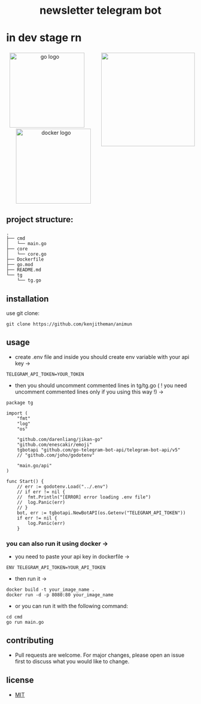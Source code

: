 <h1 align="center">newsletter telegram bot</h1>

# in dev stage rn

###

<img align="right" height="250" src="https://media.tenor.com/k_h_hLhzhW4AAAAd/news.gif"  />

###

<div align="center">
  <img src="https://cdn.jsdelivr.net/gh/devicons/devicon/icons/go/go-original.svg" height="200" alt="go logo"  />
  <img width="30" />
  <img src="https://cdn.jsdelivr.net/gh/devicons/devicon/icons/docker/docker-original.svg" height="200" alt="docker logo"  />
</div>

###

## project structure:

```
.
├── cmd
│   └── main.go
├── core
│   └── core.go
├── Dockerfile
├── go.mod
├── README.md
└── tg
    └── tg.go
```

## installation

use git clone:

```
git clone https://github.com/kenjitheman/animun
```

## usage

- create .env file and inside you should create env variable with your api key
  ->

```
TELEGRAM_API_TOKEN=YOUR_TOKEN
```

- then you should uncomment commented lines in tg/tg.go ( ! you need uncomment
  commented lines only if you using this way !) ->

```
package tg

import (
	"fmt"
	"log"
	"os"

	"github.com/darenliang/jikan-go"
	"github.com/enescakir/emoji"
	tgbotapi "github.com/go-telegram-bot-api/telegram-bot-api/v5"
	// "github.com/joho/godotenv"

	"main.go/api"
)

func Start() {
	// err := godotenv.Load("../.env")
	// if err != nil {
	// 	fmt.Println("[ERROR] error loading .env file")
	// 	log.Panic(err)
	// }
	bot, err := tgbotapi.NewBotAPI(os.Getenv("TELEGRAM_API_TOKEN"))
	if err != nil {
		log.Panic(err)
	}
```

### you can also run it using docker ->

- you need to paste your api key in dockerfile ->

```
ENV TELEGRAM_API_TOKEN=YOUR_API_TOKEN
```

- then run it ->

```
docker build -t your_image_name .
docker run -d -p 8080:80 your_image_name
```

- or you can run it with the following command:

```
cd cmd
go run main.go
```

## contributing

- Pull requests are welcome. For major changes, please open an issue first to
  discuss what you would like to change.

## license

- [MIT](https://choosealicense.com/licenses/mit/)

#
